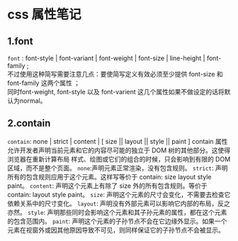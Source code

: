 # css 属性笔记
## 1.font
`font` : font-style | font-variant | font-weight | font-size | line-height | font-family ; <br>
不过使用这种简写需要注意几点：要使简写定义有效必须至少提供 font-size 和 font-family 这两个属性 ；<br>
同时font-weight, font-style 以及 font-varient 这几个属性如果不做设定的话将默认为normal。
## 2.contain
`contain`: none | strict | content | [ size || layout || style || paint ]
contain 属性允许开发者声明当前元素和它的内容尽可能的独立于 DOM 树的其他部分。这使得浏览器在重新计算布局
样式、绘图或它们的组合的时候，只会影响到有限的 DOM 区域，而不是整个页面。
`none`:声明元素正常渲染，没有包含规则。 
`strict`: 声明所有的包含规则应用于这个元素。这样写等价于 contain: size layout style paint。 
`content`: 声明这个元素上有除了 size 外的所有包含规则。等价于 contain: layout style paint。 
`size`: 声明这个元素的尺寸会变化，不需要去检查它依赖关系中的尺寸变化。 
`layout`: 声明没有外部元素可以影响它内部的布局，反之亦然。 
`style`: 声明那些同时会影响这个元素和其子孙元素的属性，都在这个元素的包含范围内。
`paint`: 声明这个元素的子孙节点不会在它边缘外显示。如果一个元素在视窗外或因其他原因导致不可见，则同样保证它的子孙节点不会被显示。
